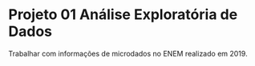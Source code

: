 # Projeto 01 Análise Exploratória de Dados
Trabalhar com informações de microdados no ENEM realizado em 2019.

